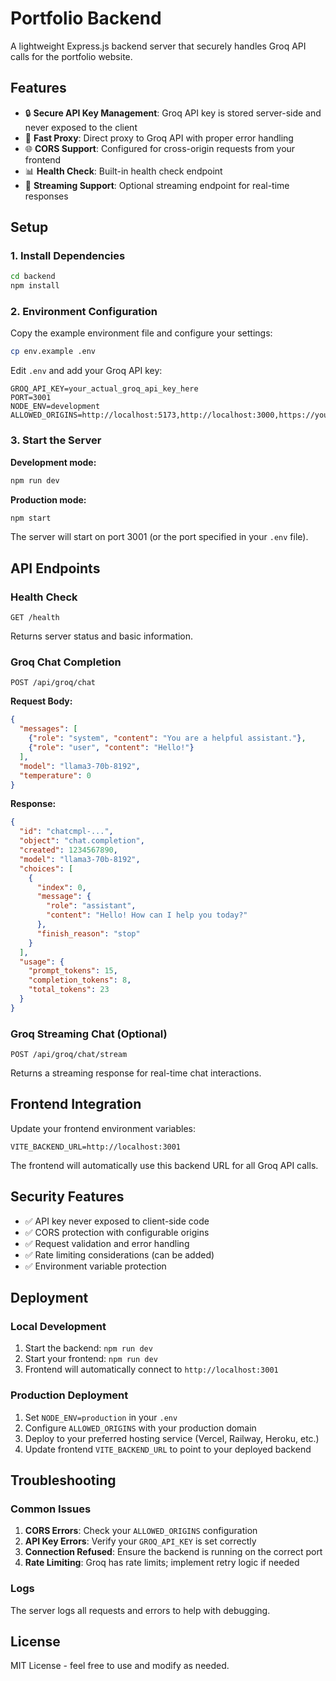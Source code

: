 # Portfolio Backend

A lightweight Express.js backend server that securely handles Groq API calls for the portfolio website.

## Features

- 🔒 **Secure API Key Management**: Groq API key is stored server-side and never exposed to the client
- 🚀 **Fast Proxy**: Direct proxy to Groq API with proper error handling
- 🌐 **CORS Support**: Configured for cross-origin requests from your frontend
- 📊 **Health Check**: Built-in health check endpoint
- 🔄 **Streaming Support**: Optional streaming endpoint for real-time responses

## Setup

### 1. Install Dependencies

```bash
cd backend
npm install
```

### 2. Environment Configuration

Copy the example environment file and configure your settings:

```bash
cp env.example .env
```

Edit `.env` and add your Groq API key:

```env
GROQ_API_KEY=your_actual_groq_api_key_here
PORT=3001
NODE_ENV=development
ALLOWED_ORIGINS=http://localhost:5173,http://localhost:3000,https://yourdomain.com
```

### 3. Start the Server

**Development mode:**
```bash
npm run dev
```

**Production mode:**
```bash
npm start
```

The server will start on port 3001 (or the port specified in your `.env` file).

## API Endpoints

### Health Check
```
GET /health
```
Returns server status and basic information.

### Groq Chat Completion
```
POST /api/groq/chat
```

**Request Body:**
```json
{
  "messages": [
    {"role": "system", "content": "You are a helpful assistant."},
    {"role": "user", "content": "Hello!"}
  ],
  "model": "llama3-70b-8192",
  "temperature": 0
}
```

**Response:**
```json
{
  "id": "chatcmpl-...",
  "object": "chat.completion",
  "created": 1234567890,
  "model": "llama3-70b-8192",
  "choices": [
    {
      "index": 0,
      "message": {
        "role": "assistant",
        "content": "Hello! How can I help you today?"
      },
      "finish_reason": "stop"
    }
  ],
  "usage": {
    "prompt_tokens": 15,
    "completion_tokens": 8,
    "total_tokens": 23
  }
}
```

### Groq Streaming Chat (Optional)
```
POST /api/groq/chat/stream
```
Returns a streaming response for real-time chat interactions.

## Frontend Integration

Update your frontend environment variables:

```env
VITE_BACKEND_URL=http://localhost:3001
```

The frontend will automatically use this backend URL for all Groq API calls.

## Security Features

- ✅ API key never exposed to client-side code
- ✅ CORS protection with configurable origins
- ✅ Request validation and error handling
- ✅ Rate limiting considerations (can be added)
- ✅ Environment variable protection

## Deployment

### Local Development
1. Start the backend: `npm run dev`
2. Start your frontend: `npm run dev`
3. Frontend will automatically connect to `http://localhost:3001`

### Production Deployment
1. Set `NODE_ENV=production` in your `.env`
2. Configure `ALLOWED_ORIGINS` with your production domain
3. Deploy to your preferred hosting service (Vercel, Railway, Heroku, etc.)
4. Update frontend `VITE_BACKEND_URL` to point to your deployed backend

## Troubleshooting

### Common Issues

1. **CORS Errors**: Check your `ALLOWED_ORIGINS` configuration
2. **API Key Errors**: Verify your `GROQ_API_KEY` is set correctly
3. **Connection Refused**: Ensure the backend is running on the correct port
4. **Rate Limiting**: Groq has rate limits; implement retry logic if needed

### Logs
The server logs all requests and errors to help with debugging.

## License

MIT License - feel free to use and modify as needed. 